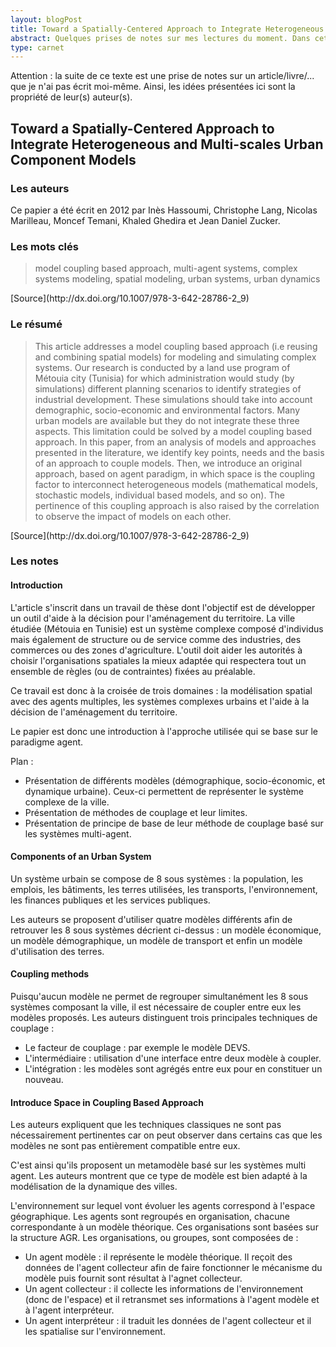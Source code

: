 ```yaml
---
layout: blogPost
title: Toward a Spatially-Centered Approach to Integrate Heterogeneous and Multi-scales Urban Component Models
abstract: Quelques prises de notes sur mes lectures du moment. Dans cette article, les auteurs expliquent comment ils ont procédé afin de coupler plusieurs modèles.
type: carnet
---
```


Attention &#58; la suite de ce texte est une prise de notes sur un article/livre/... que je n'ai pas écrit moi-même. Ainsi, les idées présentées ici sont la propriété de leur(s) auteur(s).

## Toward a Spatially-Centered Approach to Integrate Heterogeneous and Multi-scales Urban Component Models

### Les auteurs

Ce papier a été écrit en 2012 par Inès Hassoumi, Christophe Lang, Nicolas Marilleau, Moncef Temani, Khaled Ghedira et Jean Daniel Zucker. 

### Les mots clés

<blockquote cite="http://dx.doi.org/10.1007/978-3-642-28786-2_9">
	model coupling based approach, multi-agent systems, complex systems modeling, spatial modeling, urban systems, urban dynamics
</blockquote>
[Source](http://dx.doi.org/10.1007/978-3-642-28786-2_9)

### Le résumé

<blockquote cite="http://dx.doi.org/10.1007/978-3-642-28786-2_9">
	This article addresses a model coupling based approach (i.e reusing and combining spatial models) for modeling and simulating complex systems. 
	Our research is conducted by a land use program of Métouia city (Tunisia) for which administration would study (by simulations) different 
	planning scenarios to identify strategies of industrial development. These simulations should take into account demographic, socio-economic 
	and environmental factors. Many urban models are available but they do not integrate these three aspects. This limitation could be solved by 
	a model coupling based approach. In this paper, from an analysis of models and approaches presented in the literature, we identify key points, 
	needs and the basis of an approach to couple models. Then, we introduce an original approach, based on agent paradigm, in which space is the 
	coupling factor to interconnect heterogeneous models (mathematical models, stochastic models, individual based models, and so on). The pertinence 
	of this coupling approach is also raised by the correlation to observe the impact of models on each other.
</blockquote>
[Source](http://dx.doi.org/10.1007/978-3-642-28786-2_9)

### Les notes

#### Introduction

L'article s'inscrit dans un travail de thèse dont l'objectif est de développer un outil d'aide à la décision pour l'aménagement du territoire.
La ville étudiée (Métouia en Tunisie) est un système complexe composé d'individus mais également de structure ou de service comme des industries, 
des commerces ou des zones d'agriculture. L'outil doit aider les autorités à choisir l'organisations spatiales la mieux adaptée qui respectera 
tout un ensemble de règles (ou de contraintes) fixées au préalable.

Ce travail est donc à la croisée de trois domaines : la modélisation spatial avec des agents multiples, les systèmes complexes urbains et l'aide 
à la décision de l'aménagement du territoire.

Le papier est donc une introduction à l'approche utilisée qui se base sur le paradigme agent.

Plan :

- Présentation de différents modèles (démographique, socio-économic, et dynamique urbaine). Ceux-ci permettent de représenter le système complexe 
de la ville.
- Présentation de méthodes de couplage et leur limites.
- Présentation de principe de base de leur méthode de couplage basé sur les systèmes multi-agent.

#### Components of an Urban System

Un système urbain se compose de 8 sous systèmes : la population, les emplois, les bâtiments, les terres utilisées, les transports, l'environnement, 
les finances publiques et les services publiques.

Les auteurs se proposent d'utiliser quatre modèles différents afin de retrouver les 8 sous systèmes décrient ci-dessus : un modèle économique, un 
modèle démographique, un modèle de transport et enfin un modèle d'utilisation des terres.

#### Coupling methods

Puisqu'aucun modèle ne permet de regrouper simultanément les 8 sous systèmes composant la ville, il est nécessaire de coupler entre eux les modèles 
proposés. Les auteurs distinguent trois principales techniques de couplage :
- Le facteur de couplage : par exemple le modèle DEVS.
- L'intermédiaire : utilisation d'une interface entre deux modèle à coupler.
- L'intégration : les modèles sont agrégés entre eux pour en constituer un nouveau.

#### Introduce Space in Coupling Based Approach

Les auteurs expliquent que les techniques classiques ne sont pas nécessairement pertinentes car on peut observer dans certains cas que les modèles 
ne sont pas entièrement compatible entre eux.

C'est ainsi qu'ils proposent un metamodèle basé sur les systèmes multi agent. Les auteurs montrent que ce type de modèle est bien adapté à la 
modélisation de la dynamique des villes.

L'environnement sur lequel vont évoluer les agents correspond à l'espace géographique. Les agents sont regroupés en organisation, chacune 
correspondante à un modèle théorique. Ces organisations sont basées sur la structure AGR. Les organisations, ou groupes, sont composées de :
- Un agent modèle : il représente le modèle théorique. Il reçoit des données de l'agent collecteur afin de faire fonctionner le mécanisme du modèle puis fournit sont résultat à l'agnet collecteur.
- Un agent collecteur : il collecte les informations de l'environnement (donc de l'espace) et il retransmet ses informations à l'agent modèle et à l'agent interpréteur.
- Un agent interpréteur : il traduit les données de l'agent collecteur et il les spatialise sur l'environnement.











